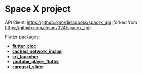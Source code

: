 # Space X project

API Client: https://github.com/dimadboss/spacex_api (forked from https://github.com/ahsanz024/spacex_api)

Flutter packages:

- **[flutter_bloc](https://pub.dev/packages/flutter_bloc)**
- **[cached_network_image](https://pub.dev/packages/cached_network_image)**
- **[url_launcher](https://pub.dev/packages/url_launcher)**
- **[youtube_player_flutter](https://pub.dev/packages/youtube_player_flutter)**
- **[carousel_slider](https://pub.dev/packages/carousel_slider)**
